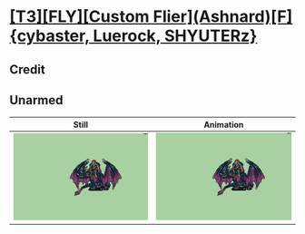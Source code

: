 # [\[T3\]\[FLY\]\[Custom Flier\]\(Ashnard\)\[F\]{cybaster, Luerock, SHYUTERz}](../)

## Credit


	
## Unarmed

| Still | Animation |
| :---: | :-------: |
| ![Unarmed still](./Unarmed_000.png) | ![Unarmed animation](./Unarmed.gif) |
